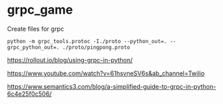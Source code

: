 # grpc_game



Create files for grpc
```
python -m grpc_tools.protoc -I./proto --python_out=. --grpc_python_out=. ./proto/pingpong.proto
```


https://rollout.io/blog/using-grpc-in-python/

https://www.youtube.com/watch?v=61hsvneSV6s&ab_channel=Twilio

https://www.semantics3.com/blog/a-simplified-guide-to-grpc-in-python-6c4e25f0c506/
